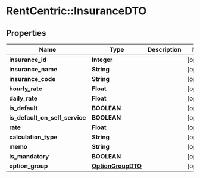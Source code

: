 # RentCentric::InsuranceDTO

## Properties
Name | Type | Description | Notes
------------ | ------------- | ------------- | -------------
**insurance_id** | **Integer** |  | [optional] 
**insurance_name** | **String** |  | [optional] 
**insurance_code** | **String** |  | [optional] 
**hourly_rate** | **Float** |  | [optional] 
**daily_rate** | **Float** |  | [optional] 
**is_default** | **BOOLEAN** |  | [optional] 
**is_default_on_self_service** | **BOOLEAN** |  | [optional] 
**rate** | **Float** |  | [optional] 
**calculation_type** | **String** |  | [optional] 
**memo** | **String** |  | [optional] 
**is_mandatory** | **BOOLEAN** |  | [optional] 
**option_group** | [**OptionGroupDTO**](OptionGroupDTO.md) |  | [optional] 


